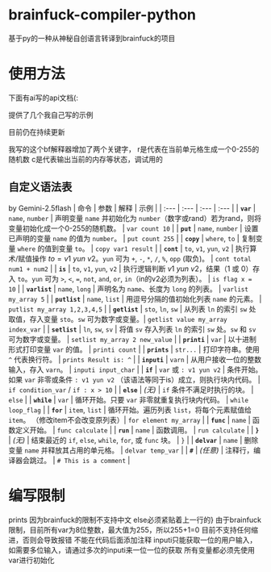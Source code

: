 # brainfuck-compiler-python
基于py的一种从神秘自创语言转译到brainfuck的项目

# 使用方法
下面有ai写的api文档(:

提供了几个我自己写的示例

目前仍在持续更新

我写的这个bf解释器增加了两个关键字，
r是代表在当前单元格生成一个0-255的随机数
c是代表输出当前的内存等状态，调试用的
## 自定义语法表
by Gemini-2.5flash
| 命令 | 参数 | 解释 | 示例 |
| :--- | :--- | :--- | :--- |
| **`var`** | `name`, `number` | 声明变量 `name` 并初始化为 `number`（数字或rand）若为rand，则将变量初始化成一个0-255的随机数。 | `var count 10` |
| **`put`** | `name`, `number` | 设置已声明的变量 `name` 的值为 `number`。 | `put count 255` |
| **`copy`** | `where`, `to` | 复制变量 `where` 的值到变量 `to`。 | `copy var1 result` |
| **`cont`** | `to`, `v1`, `yun`, `v2` | 执行算术/赋值操作 $to = v1 \text{ } yun \text{ } v2$。`yun` 可为 `+`, `-`, `*`, `/`, `%`, `opp` (取负)。 | `cont total num1 + num2` |
| **`is`** | `to`, `v1`, `yun`, `v2` | 执行逻辑判断 $v1 \text{ } yun \text{ } v2$，结果（1 或 0）存入 `to`。`yun` 可为 `>`, `<`, `=`, `not`, `and`, `or`, `in`（in的v2必须为列表）。 | `is flag x = 10` |
| **`varlist`** | `name`, `long` | 声明名为 `name`、长度为 `long` 的列表。 | `varlist my_array 5` |
| **`putlist`** | `name`, `list` | 用逗号分隔的值初始化列表 `name` 的元素。 | `putlist my_array 1,2,3,4,5` |
| **`getlist`** | `sto`, `ln`, `sw` | 从列表 `ln` 的索引 `sw` 处取值，存入变量 `sto`。`sw` 可为数字或变量。| `getlist value my_array index_var` |
| **`setlist`** | `ln`, `sw`, `sv` | 将值 `sv` 存入列表 `ln` 的索引 `sw` 处。`sw` 和 `sv` 可为数字或变量。 | `setlist my_array 2 new_value` |
| **`printi`** | `var` | 以十进制形式打印变量 `var` 的值。 | `printi count` |
| **`prints`** | `str...` | 打印字符串。使用 `^` 代表换行符。 | `prints Result is: ^` |
| **`inputi`** | `varn` | 从用户接收一位的整数输入，存入 `varn`。 | `inputi input_char` |
| **`if`** | `var` 或 `: v1 yun v2` | 条件开始。如果 `var` 非零或条件 `: v1 yun v2` （该语法等同于is）成立，则执行块内代码。 | `if condition_var` / `if : x > 10` |
| **`else`** | *(无)* | `if` 条件不满足时执行的块。 | `else` |
| **`while`** | `var` | 循环开始。只要 `var` 非零就重复执行块内代码。 | `while loop_flag` |
| **`for`** | `item`, `list` | 循环开始。遍历列表 `list`，将每个元素赋值给 `item`。 （修改item不会改变原列表）| `for element my_array` |
| **`func`** | `name` | 函数定义开始。 | `func calculate` |
| **`run`** | `name` | 函数调用。 | `run calculate` |
| **`}`** | *(无)* | 结束最近的 `if`, `else`, `while`, `for`, 或 `func` 块。 | `}` |
| **`delvar`** | `name` | 删除变量 `name` 并释放其占用的单元格。 | `delvar temp_var` |
| **`#`** | *(任意)* | 注释行，编译器会跳过。 | `# This is a comment` |

# 编写限制
prints 因为brainfuck的限制不支持中文
else必须紧贴着上一行的}
由于brainfuck限制，目前所有var为8位整数，最大值为255，所以255+1=0
目前不支持任何缩进，否则会导致报错
不能在代码后面添加注释
inputi只能获取一位的用户输入，如需要多位输入，请通过多次的inputi来一位一位的获取
所有变量都必须先使用var进行初始化

